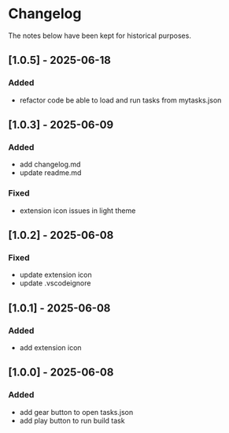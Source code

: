 # Changelog

The notes below have been kept for historical purposes.

## [1.0.5] - 2025-06-18

### Added

- refactor code be able to load and run tasks from mytasks.json

## [1.0.3] - 2025-06-09

### Added

- add changelog.md
- update readme.md

### Fixed

- extension icon issues in light theme

## [1.0.2] - 2025-06-08

### Fixed

- update extension icon
- update .vscodeignore

## [1.0.1] - 2025-06-08

### Added

- add extension icon

## [1.0.0] - 2025-06-08

### Added

- add gear button to open tasks.json
- add play button to run build task
